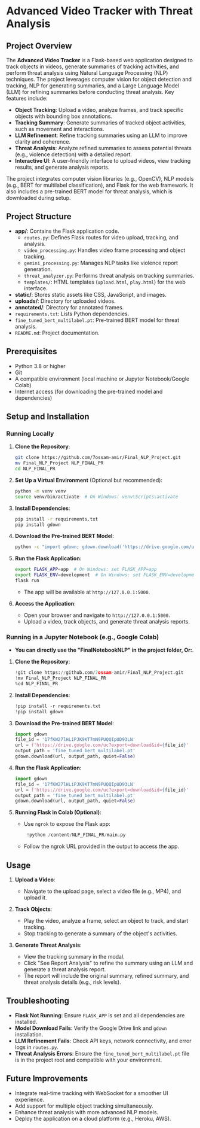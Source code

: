 # Advanced Video Tracker with Threat Analysis

## Project Overview

The **Advanced Video Tracker** is a Flask-based web application designed to track objects in videos, generate summaries of tracking activities, and perform threat analysis using Natural Language Processing (NLP) techniques. The project leverages computer vision for object detection and tracking, NLP for generating summaries, and a Large Language Model (LLM) for refining summaries before conducting threat analysis. Key features include:

- **Object Tracking**: Upload a video, analyze frames, and track specific objects with bounding box annotations.
- **Tracking Summary**: Generate summaries of tracked object activities, such as movement and interactions.
- **LLM Refinement**: Refine tracking summaries using an LLM to improve clarity and coherence.
- **Threat Analysis**: Analyze refined summaries to assess potential threats (e.g., violence detection) with a detailed report.
- **Interactive UI**: A user-friendly interface to upload videos, view tracking results, and generate analysis reports.

The project integrates computer vision libraries (e.g., OpenCV), NLP models (e.g., BERT for multilabel classification), and Flask for the web framework. It also includes a pre-trained BERT model for threat analysis, which is downloaded during setup.

## Project Structure

- **app/**: Contains the Flask application code.
  - `routes.py`: Defines Flask routes for video upload, tracking, and analysis.
  - `video_processing.py`: Handles video frame processing and object tracking.
  - `gemini_processing.py`: Manages NLP tasks like violence report generation.
  - `threat_analyzer.py`: Performs threat analysis on tracking summaries.
  - `templates/`: HTML templates (`upload.html`, `play.html`) for the web interface.
- **static/**: Stores static assets like CSS, JavaScript, and images.
- **uploads/**: Directory for uploaded videos.
- **annotated/**: Directory for annotated frames.
- `requirements.txt`: Lists Python dependencies.
- `fine_tuned_bert_multilabel.pt`: Pre-trained BERT model for threat analysis.
- `README.md`: Project documentation.

## Prerequisites

- Python 3.8 or higher
- Git
- A compatible environment (local machine or Jupyter Notebook/Google Colab)
- Internet access (for downloading the pre-trained model and dependencies)

## Setup and Installation

### Running Locally

1. **Clone the Repository**:

   ```bash
   git clone https://github.com/7ossam-amir/Final_NLP_Project.git
   mv Final_NLP_Project NLP_FINAL_PR
   cd NLP_FINAL_PR
   ```

2. **Set Up a Virtual Environment** (Optional but recommended):

   ```bash
   python -m venv venv
   source venv/bin/activate  # On Windows: venv\Scripts\activate
   ```

3. **Install Dependencies**:

   ```bash
   pip install -r requirements.txt
   pip install gdown
   ```

4. **Download the Pre-trained BERT Model**:

   ```bash
   python -c "import gdown; gdown.download('https://drive.google.com/uc?export=download&id=17fKW27lHLiPJK9KT7mN9PUQQIpUD93LN', 'fine_tuned_bert_multilabel.pt', quiet=False)"
   ```

5. **Run the Flask Application**:

   ```bash
   export FLASK_APP=app  # On Windows: set FLASK_APP=app
   export FLASK_ENV=development  # On Windows: set FLASK_ENV=development
   flask run
   ```

   - The app will be available at `http://127.0.0.1:5000`.

6. **Access the Application**:

   - Open your browser and navigate to `http://127.0.0.1:5000`.
   - Upload a video, track objects, and generate threat analysis reports.

### Running in a Jupyter Notebook (e.g., Google Colab)
- **You can directly use the "FinalNotebookNLP" in the project folder, Or:**.

1. **Clone the Repository**:

   ```python
   !git clone https://github.com/7ossam-amir/Final_NLP_Project.git
   !mv Final_NLP_Project NLP_FINAL_PR
   %cd NLP_FINAL_PR
   ```

2. **Install Dependencies**:

   ```python
   !pip install -r requirements.txt
   !pip install gdown
   ```

3. **Download the Pre-trained BERT Model**:

   ```python
   import gdown
   file_id = '17fKW27lHLiPJK9KT7mN9PUQQIpUD93LN'
   url = f'https://drive.google.com/uc?export=download&id={file_id}'
   output_path = 'fine_tuned_bert_multilabel.pt'
   gdown.download(url, output_path, quiet=False)
   ```

4. **Run the Flask Application**:

   ```python
   import gdown
   file_id = '17fKW27lHLiPJK9KT7mN9PUQQIpUD93LN'
   url = f'https://drive.google.com/uc?export=download&id={file_id}'
   output_path = 'fine_tuned_bert_multilabel.pt'
   gdown.download(url, output_path, quiet=False)
   ```
   
 

5. **Running Flask in Colab (Optional)**:

   - Use `ngrok` to expose the Flask app:

     ```python
      !python /content/NLP_FINAL_PR/main.py
     ```

   - Follow the ngrok URL provided in the output to access the app.

## Usage

1. **Upload a Video**:

   - Navigate to the upload page, select a video file (e.g., MP4), and upload it.

2. **Track Objects**:

   - Play the video, analyze a frame, select an object to track, and start tracking.
   - Stop tracking to generate a summary of the object's activities.

3. **Generate Threat Analysis**:

   - View the tracking summary in the modal.
   - Click "See Report Analysis" to refine the summary using an LLM and generate a threat analysis report.
   - The report will include the original summary, refined summary, and threat analysis details (e.g., risk levels).


## Troubleshooting

- **Flask Not Running**: Ensure `FLASK_APP` is set and all dependencies are installed.
- **Model Download Fails**: Verify the Google Drive link and `gdown` installation.
- **LLM Refinement Fails**: Check API keys, network connectivity, and error logs in `routes.py`.
- **Threat Analysis Errors**: Ensure the `fine_tuned_bert_multilabel.pt` file is in the project root and compatible with your environment.

## Future Improvements

- Integrate real-time tracking with WebSocket for a smoother UI experience.
- Add support for multiple object tracking simultaneously.
- Enhance threat analysis with more advanced NLP models.
- Deploy the application on a cloud platform (e.g., Heroku, AWS).

